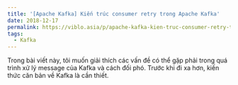 ```yaml
---
title: '[Apache Kafka] Kiến trúc consumer retry trong Apache Kafka'
date: 2018-12-17
permalink: https://viblo.asia/p/apache-kafka-kien-truc-consumer-retry-trong-apache-kafka-ByEZkvWgKQ0
tags:
  - Kafka
---
```


Trong bài viết này, tôi muốn giải thích các vấn đề có thể gặp phải trong quá trình xử lý message của Kafka và cách đối phó. Trước khi đi xa hơn, kiến thức căn bản về Kafka là cần thiết.
